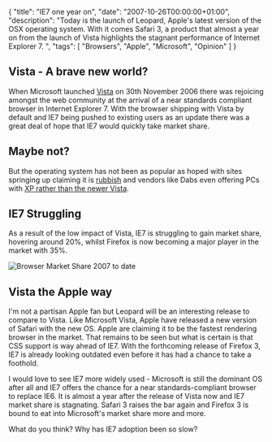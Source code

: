 {
  "title": "IE7 one year on",
  "date": "2007-10-26T00:00:00+01:00",
  "description": "Today is the launch of Leopard, Apple's latest version of the OSX operating system. With it comes Safari 3, a product that almost a year on from the launch of Vista highlights the stagnant performance of Internet Explorer 7. ",
  "tags": [
    "Browsers",
    "Apple",
    "Microsoft",
    "Opinion"
  ]
}

## Vista - A brave new world?

When Microsoft launched [Vista][1] on 30th November 2006 there was rejoicing amongst the web community at the arrival of a near standards compliant browser in Internet Explorer 7. With the browser shipping with Vista by default and IE7 being pushed to existing users as an update there was a great deal of hope that IE7 would quickly take market share.

## Maybe not?

But the operating system has not been as popular as hoped with sites springing up claiming it is [rubbish][2] and vendors like Dabs even offering PCs with [XP rather than the newer Vista][3].

## IE7 Struggling 

As a result of the low impact of Vista, IE7 is struggling to gain market share, hovering around 20%, whilst Firefox is now becoming a major player in the market with 35%.

![Browser Market Share 2007 to date][4] 

## Vista the Apple way

I'm not a partisan Apple fan but Leopard will be an interesting release to compare to Vista. Like Microsoft Vista, Apple have released a new version of Safari with the new OS. Apple are claiming it to be the fastest rendering browser in the market. That remains to be seen but what is certain is that CSS support is way ahead of IE7. With the forthcoming release of Firefox 3, IE7 is already looking outdated even before it has had a chance to take a foothold. 

I would love to see IE7 more widely used - Microsoft is still the dominant OS after all and IE7 offers the chance for a near standards-compliant browser to replace IE6. It is almost a year after the release of Vista now and IE7 market share is stagnating. Safari 3 raises the bar again and Firefox 3 is bound to eat into Microsoft's market share more and more. 

What do you think? Why has IE7 adoption been so slow?

 [1]: http://www.microsoft.com/windows/products/windowsvista/default.mspx
 [2]: http://www.vistaisrubbish.com/
 [3]: http://www.telegraph.co.uk/money/main.jhtml?xml=/money/2007/09/24/cnpc124.xml
 [4]: /images/articles/browser_market_share.jpg 
